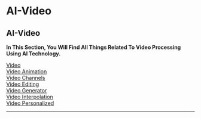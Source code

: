 # AI-Video

## AI-Video

**In This Section, You Will Find All Things Related To Video Processing Using AI Technology.**

[Video](../Video.md)\
[Video Animation](../Video%20Animation.md)\
[Video Channels](../Video%20Channels.md)\
[Video Editing](../Video%20Editing.md)\
[Video Generator](../Video%20Generator.md)\
[Video Interpolation](../Video%20Interpolation.md)\
[Video Personalized](../Video%20Personalized.md)

***

